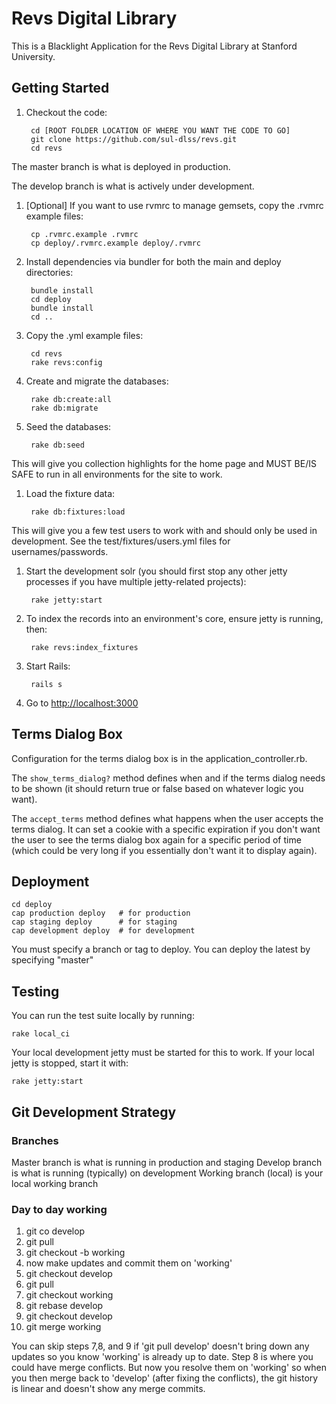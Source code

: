 # Revs Digital Library

This is a Blacklight Application for the Revs Digital Library at Stanford University.

## Getting Started

1. Checkout the code:

        cd [ROOT FOLDER LOCATION OF WHERE YOU WANT THE CODE TO GO]
        git clone https://github.com/sul-dlss/revs.git
        cd revs

  The master branch is what is deployed in production.

  The develop branch is what is actively under development.  

1. [Optional] If you want to use rvmrc to manage gemsets, copy the .rvmrc example files:

        cp .rvmrc.example .rvmrc
        cp deploy/.rvmrc.example deploy/.rvmrc

1. Install dependencies via bundler for both the main and deploy directories:

        bundle install
        cd deploy
        bundle install
        cd ..

1. Copy the .yml example files:

        cd revs
        rake revs:config

1. Create and migrate the databases:

        rake db:create:all
        rake db:migrate

1. Seed the databases:

        rake db:seed

  This will give you collection highlights for the home page and MUST BE/IS SAFE to run in all environments for the site to work.

1. Load the fixture data:

        rake db:fixtures:load

  This will give you a few test users to work with and should only be used in development.
  See the test/fixtures/users.yml files for usernames/passwords.  

1. Start the development solr (you should first stop any other jetty processes if you have
   multiple jetty-related projects):

        rake jetty:start

1. To index the records into an environment's core, ensure jetty is running, then:

        rake revs:index_fixtures

1. Start Rails:

        rails s

1. Go to <http://localhost:3000>

## Terms Dialog Box

Configuration for the terms dialog box is in the application_controller.rb.

The `show_terms_dialog?` method defines when and if the terms dialog needs to be shown
(it should return true or false based on whatever logic you want).

The `accept_terms` method defines what happens when the user accepts the terms dialog.
It can set a cookie with a specific expiration if you don't
want the user to see the terms dialog box again for a specific period of time (which could be very long if you essentially don't want it to display again).

## Deployment

    cd deploy
    cap production deploy   # for production
    cap staging deploy      # for staging
    cap development deploy  # for development

You must specify a branch or tag to deploy.  You can deploy the latest by specifying "master"

## Testing

You can run the test suite locally by running:

    rake local_ci

Your local development jetty must be started for this to work.  If your local jetty is stopped, start it with:

    rake jetty:start

## Git Development Strategy

### Branches

Master branch is what is running in production and staging
Develop branch is what is running (typically) on development
Working branch (local) is your local working branch

### Day to day working

1. git co develop
2. git pull  
3. git checkout -b working
4. now make updates and commit them on 'working'
5. git checkout develop
6. git pull
7. git checkout working
8. git rebase develop
9. git checkout develop
10. git merge working


You can skip steps 7,8, and 9 if 'git pull develop' doesn't bring down any updates so you know 'working' is already up to date. 
Step 8 is where you could have merge conflicts. But now you resolve them on 'working' so when you then merge back to 'develop' (after fixing the conflicts), 
the git history is linear and doesn't show any merge commits.  
